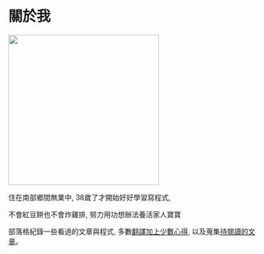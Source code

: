 # 關於我

<img src="https://scontent-tpe1-1.xx.fbcdn.net/hphotos-xft1/v/t1.0-9/11425234_10200660703437802_2792136413070893720_n.jpg?oh=466390dc91f671b4a7bae5e94031cd2b&oe=562176E8" style="width: 300px" />

住在南部鄉間無業中, 38歲了才開始好好學習寫程式, 

不會紅豆餅也不會炸雞排, 努力用功想辦法養活家人寶寶

部落格紀錄一些看過的文章與程式, 多數[翻譯加上少數心得](/), 以及蒐集[待閱讀的文章](/pages/Bookmarks.html)。

